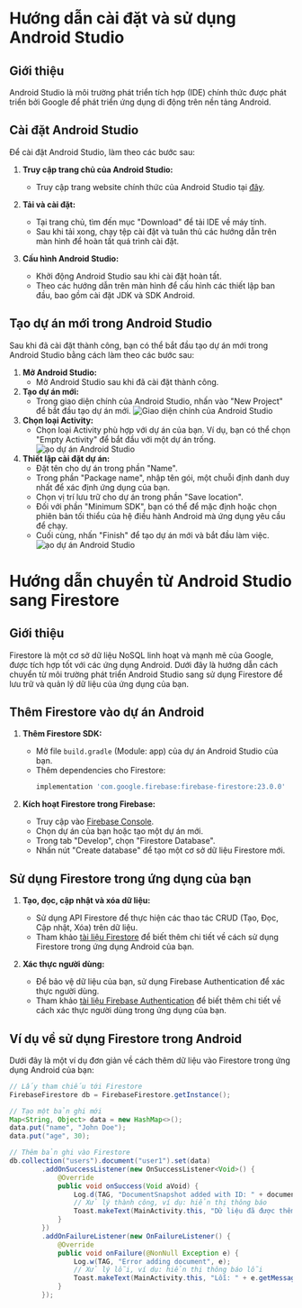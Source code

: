 # Hướng dẫn cài đặt và sử dụng Android Studio

## Giới thiệu

Android Studio là môi trường phát triển tích hợp (IDE) chính thức được phát triển bởi Google để phát triển ứng dụng di động trên nền tảng Android. 

## Cài đặt Android Studio

Để cài đặt Android Studio, làm theo các bước sau:

1. **Truy cập trang chủ của Android Studio:**
   - Truy cập trang website chính thức của Android Studio tại [đây](https://developer.android.com/studio).

2. **Tải và cài đặt:**
   - Tại trang chủ, tìm đến mục "Download" để tải IDE về máy tính.
   - Sau khi tải xong, chạy tệp cài đặt và tuân thủ các hướng dẫn trên màn hình để hoàn tất quá trình cài đặt.

3. **Cấu hình Android Studio:**
   - Khởi động Android Studio sau khi cài đặt hoàn tất.
   - Theo các hướng dẫn trên màn hình để cấu hình các thiết lập ban đầu, bao gồm cài đặt JDK và SDK Android.

## Tạo dự án mới trong Android Studio

Sau khi đã cài đặt thành công, bạn có thể bắt đầu tạo dự án mới trong Android Studio bằng cách làm theo các bước sau:

1. **Mở Android Studio:**
   - Mở Android Studio sau khi đã cài đặt thành công.
2. **Tạo dự án mới:**
   - Trong giao diện chính của Android Studio, nhấn vào "New Project" để bắt đầu tạo dự án mới.
![Giao diện chính của Android Studio](https://firebasestorage.googleapis.com/v0/b/theryna-fd1d9.appspot.com/o/github%2Fgdc.png?alt=media&token=c09e20af-0e9d-413c-a800-d91caa91bd4f)
3. **Chọn loại Activity:**
   - Chọn loại Activity phù hợp với dự án của bạn. Ví dụ, bạn có thể chọn "Empty Activity" để bắt đầu với một dự án trống.
![ạo dự án Android Studio](https://firebasestorage.googleapis.com/v0/b/theryna-fd1d9.appspot.com/o/github%2Fas.png?alt=media&token=226a8707-05cd-4b2e-8315-1f350758fa4b)
4. **Thiết lập cài đặt dự án:**
   - Đặt tên cho dự án trong phần "Name".
   - Trong phần "Package name", nhập tên gói, một chuỗi định danh duy nhất để xác định ứng dụng của bạn.
   - Chọn vị trí lưu trữ cho dự án trong phần "Save location".
   - Đối với phần "Minimum SDK", bạn có thể để mặc định hoặc chọn phiên bản tối thiểu của hệ điều hành Android mà ứng dụng yêu cầu để chạy.
   - Cuối cùng, nhấn "Finish" để tạo dự án mới và bắt đầu làm việc.
![ạo dự án Android Studio](https://firebasestorage.googleapis.com/v0/b/theryna-fd1d9.appspot.com/o/github%2Fpic.png?alt=media&token=739e85da-42ba-4600-8146-95607dc15802)
# Hướng dẫn chuyển từ Android Studio sang Firestore

## Giới thiệu

Firestore là một cơ sở dữ liệu NoSQL linh hoạt và mạnh mẽ của Google, được tích hợp tốt với các ứng dụng Android. Dưới đây là hướng dẫn cách chuyển từ môi trường phát triển Android Studio sang sử dụng Firestore để lưu trữ và quản lý dữ liệu của ứng dụng của bạn.

## Thêm Firestore vào dự án Android

1. **Thêm Firestore SDK:**
   - Mở file `build.gradle` (Module: app) của dự án Android Studio của bạn.
   - Thêm dependencies cho Firestore:
     ```gradle
     implementation 'com.google.firebase:firebase-firestore:23.0.0'
     ```

2. **Kích hoạt Firestore trong Firebase:**
   - Truy cập vào [Firebase Console](https://console.firebase.google.com/).
   - Chọn dự án của bạn hoặc tạo một dự án mới.
   - Trong tab "Develop", chọn "Firestore Database".
   - Nhấn nút "Create database" để tạo một cơ sở dữ liệu Firestore mới.

## Sử dụng Firestore trong ứng dụng của bạn

1. **Tạo, đọc, cập nhật và xóa dữ liệu:**
   - Sử dụng API Firestore để thực hiện các thao tác CRUD (Tạo, Đọc, Cập nhật, Xóa) trên dữ liệu.
   - Tham khảo [tài liệu Firestore](https://firebase.google.com/docs/firestore) để biết thêm chi tiết về cách sử dụng Firestore trong ứng dụng Android của bạn.

2. **Xác thực người dùng:**
   - Để bảo vệ dữ liệu của bạn, sử dụng Firebase Authentication để xác thực người dùng.
   - Tham khảo [tài liệu Firebase Authentication](https://firebase.google.com/docs/auth) để biết thêm chi tiết về cách xác thực người dùng trong ứng dụng của bạn.

## Ví dụ về sử dụng Firestore trong Android

Dưới đây là một ví dụ đơn giản về cách thêm dữ liệu vào Firestore trong ứng dụng Android của bạn:

```java
// Lấy tham chiếu tới Firestore
FirebaseFirestore db = FirebaseFirestore.getInstance();

// Tạo một bản ghi mới
Map<String, Object> data = new HashMap<>();
data.put("name", "John Doe");
data.put("age", 30);

// Thêm bản ghi vào Firestore
db.collection("users").document("user1").set(data)
        .addOnSuccessListener(new OnSuccessListener<Void>() {
            @Override
            public void onSuccess(Void aVoid) {
                Log.d(TAG, "DocumentSnapshot added with ID: " + documentReference.getId());
                // Xử lý thành công, ví dụ: hiển thị thông báo
                Toast.makeText(MainActivity.this, "Dữ liệu đã được thêm vào Firestore!", Toast.LENGTH_SHORT).show();
            }
        })
        .addOnFailureListener(new OnFailureListener() {
            @Override
            public void onFailure(@NonNull Exception e) {
                Log.w(TAG, "Error adding document", e);
                // Xử lý lỗi, ví dụ: hiển thị thông báo lỗi
                Toast.makeText(MainActivity.this, "Lỗi: " + e.getMessage(), Toast.LENGTH_SHORT).show();
            }
        });
